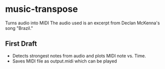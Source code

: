 # music-transpose
Turns audio into MIDI
The audio used is an excerpt from Declan McKenna's song "Brazil."

## First Draft
- Detects strongest notes from audio and plots MIDI note vs. Time.
- Saves MIDI file as output.midi which can be played
